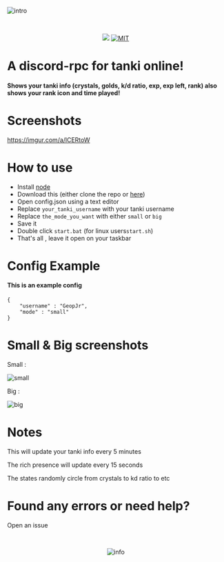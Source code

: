 ![intro](https://i.imgur.com/AJuxSSX.png)

<div align="center">
  <br />
  <p>
    <a href="https://codeclimate.com/github/GeopJr/discord-tanki/maintainability"><img src="https://api.codeclimate.com/v1/badges/fcaa6a8bbf1778ac9655/maintainability" /></a>
    <a href="https://github.com/GeopJr/discord-tanki/blob/master/LICENSE"><img src="https://img.shields.io/badge/LICENSE-MIT-000000.svg" alt="MIT" /></a>
  </p>
</div>

# A discord-rpc for tanki online!
#### Shows your tanki info (crystals, golds, k/d ratio, exp, exp left, rank) also shows your rank icon and time played!

# Screenshots
https://imgur.com/a/lCERtoW

# How to use

- Install [node](https://nodejs.org/en/)
- Download this (either clone the repo or [here](https://github.com/GeopJr/discord-tanki/releases))
- Open config.json using a text editor
- Replace `your_tanki_username` with your tanki username
- Replace `the_mode_you_want` with either `small` or `big`
- Save it
- Double click `start.bat` (for linux users`start.sh`)
- That's all , leave it open on your taskbar


# Config Example
#### This is an example config
```
{
	"username" : "GeopJr",
	"mode" : "small"
}
```

# Small & Big screenshots

Small :

![small](https://i.imgur.com/bJfjFmB.png)

Big :

![big](https://i.imgur.com/QRAkRWW.png)

# Notes

This will update your tanki info every 5 minutes

The rich presence will update every 15 seconds

The states randomly circle from crystals to kd ratio to etc

# Found any errors or need help?

Open an issue


<div align="center">
  <br />
  <p>
    <img src="https://i.imgur.com/HEtVbUc.png" alt="info"/></a>
  </p>
  </div>
